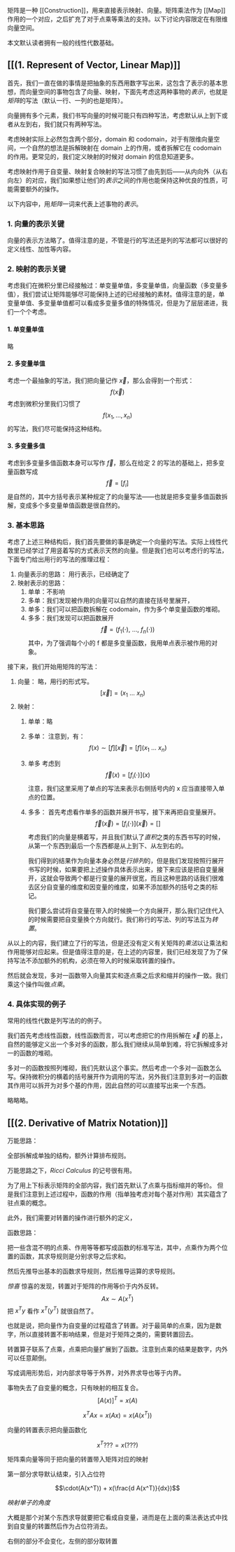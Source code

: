 矩阵是一种 [[Construction]]，用来直接表示映射、向量。矩阵乘法作为 [[Map]] 作用的一个对应，之后扩充了对于点乘等乘法的支持。以下讨论内容限定在有限维向量空间。

本文默认读者拥有一般的线性代数基础。

## [[(1. Represent of Vector, Linear Map)]]

首先，我们一直在做的事情是把抽象的东西用数字写出来，这包含了表示的基本思想，而向量空间的事物包含了向量、映射，下面先考虑这两种事物的*表示*，也就是*矩阵*的写法（默认一行、一列的也是矩阵）。

向量拥有多个元素，我们书写向量的时候可能只有四种写法，考虑默认从上到下或者从左到右，我们就只有两种写法。

考虑映射实际上必然包含两个部分，domain 和 codomain，对于有限维向量空间，一个自然的想法是拆解映射在 domain 上的作用，或者拆解它在 codomain 的作用。更常见的，我们定义映射的时候对 domain 的信息知道更多。

考虑映射作用于自变量、映射复合映射的写法习惯了由先到后——从内向外（从右向左）的对应，我们如果想让他们的*表示*之间的作用也能保持这种优良的性质，可能需要额外的操作。

以下内容中，用*矩阵*一词来代表上述事物的*表示*。

### 1. 向量的表示关键

向量的表示方法略了。值得注意的是，不管是行的写法还是列的写法都可以很好的定义线性、加性等内容。

### 2. 映射的表示关键

考虑我们在微积分里已经接触过：单变量单值，多变量单值，向量函数（多变量多值），我们尝试让矩阵能够尽可能保持上述的已经接触的素材。值得注意的是，单变量单值、多变量单值都可以看成多变量多值的特殊情况，但是为了层层递进，我们一个个考虑。

#### 1. 单变量单值

略

#### 2. 多变量单值

考虑一个最抽象的写法，我们把向量记作 $\vec x$，那么会得到一个形式：
$$f(\vec x)$$
考虑到微积分里我们习惯了
$$f(x_1, \ldots, x_n)$$
的写法，我们尽可能保持这种结构。

#### 3. 多变量多值

考虑到多变量多值函数本身可以写作 $\vec f$，那么在给定 2 的写法的基础上，把多变量函数写成
$$\vec f = [f_i]$$
是自然的，其中方括号表示某种规定了的向量写法——也就是把多变量多值函数拆解，变成多个多变量单值函数是很自然的。


### 3. 基本思路

考虑了上述三种结构后，我们首先要做的事是确定一个向量的写法。实际上线性代数里已经学过了用竖着写的方式表示天然的向量。但是我们也可以考虑行的写法，下面专门给出用行的写法的推理过程：

1. 向量表示的思路：
	用行表示，已经确定了
2. 映射表示的思路：
	1. 单单：不影响
	2. 多单：我们发现被作用的向量可以自然的直接在括号里展开，
	3. 单多：我们可以把函数拆解在 codomain，作为多个单变量函数的堆砌。
	4. 多多：我们发现可以把函数展开
		 $$\vec f = (f_1(\cdot),\  \ldots,\ f_n(\cdot))$$
		其中，为了强调每个小的 f 都是多变量函数，我用单点表示被作用的对象。

接下来，我们开始用矩阵的写法：

1. 向量：
	略，用行的形式写。
	$$[\vec x] = (x_1\ \ldots\ x_n)$$
2. 映射：
	1. 单单：略
	2. 多单：
		 注意到，有：
		$$f(x) \sim [f][\vec x] = [f](x_1\ ...\ x_n)$$
	3. 单多
		 考虑到
		 $$\vec f(x) = [f_i(\cdot)](x)$$
		 注意，我们这里采用了单点的写法来表示右侧括号内的 x 应当直接带入单点的位置。
		 
	4. 多多：
		 首先考虑看作单多的函数并展开书写，接下来再把自变量展开。
		 $$\vec f(\vec x) = [f_i(\cdot)](\vec x) = []$$
		 考虑我们的向量是横着写，并且我们默认了*直积*之类的东西书写的时候，从第一个东西到最后一个东西都是从上到下、从左到右的。
		 
		 我们得到的结果作为向量本身必然是*行排列*的，但是我们发现按照行展开书写的时候，如果要把上述操作具体表示出来，接下来应该是把自变量展开，这就会导致两个都是行变量的展开很宽，而且这种思路的话我们很难去区分自变量的维度和因变量的维度，如果不添加额外的括号之类的标记。
		 
		 我们要么尝试将自变量在带入的时候换一个方向展开，那么我们记住代入的时候需要把自变量换个方向就行。我们称行的写法、列的写法互为*转置*。

从以上的内容，我们建立了行的写法，但是还没有定义有关矩阵的*乘法*以让乘法和作用能够对应起来。但是值得注意的是，在上述的内容里，我们已经发现了为了保持写法不添加额外的机构，必须在带入的时候采取转置的操作。

然后就会发现，多对一函数带入向量其实和逐点乘之后求和缩并的操作一致。我们乘这个操作叫做*点乘*。

### 4. 具体实现的例子

常用的线性代数是列写法的的例子。

我们首先考虑线性函数，线性函数而言，可以考虑把它的作用拆解在 $\vec x$ 的基上，自然的能够定义出一个多对多的函数，那么我们继续从简单到难，将它拆解成多对一的函数的堆砌。

多对一的函数按照列堆砌，我们先默认这个事实。然后考虑一个多对一函数怎么写。保持微积分的横着的括号展开作为调用的写法，另外我们注意到多对一的函数其作用可以拆开为对多个基的作用，因此自然的可以直接写出来一个东西。


略略略。

## [[(2. Derivative of Matrix Notation)]]

万能思路：

全部拆解成单独的结构，额外计算排布规则。

万能思路之下，*Ricci Calculus* 的记号很有用。

为了用上下标表示矩阵的全部内容，我们首先默认了点乘与指标缩并的等价。
但是我们注意到上述过程中，函数的作用（指单独考虑对每个基对作用）其实蕴含了驻点乘的概念。

此外，我们需要对转置的操作进行额外的定义，

函数思路：

把一些含混不明的点乘、作用等等都写成函数的标准写法，其中，点乘作为两个位置的函数，其求导规则是分别求导之后求和。

然后先推导出基本的函数求导规则，然后推导运算的求导规则。

*惊喜*
惊喜的发现，转置对于矩阵的作用等价于内外反转。
$$Ax \sim A(x^T)$$
把 $x^T y$ 看作 $x^T(y^T)$ 就很自然了。

也就是说，把向量作为自变量的过程蕴含了转置。对于最简单的点乘，因为是数字，所以直接转置不影响结果，但是对于矩阵之类的，需要转置回去。

转置算子联系了点乘，点乘把向量扩展到了函数。注意到点乘的结果是数字，内外可以任意颠倒。

写成调用形势后，对内部求导等于外界，对外界求导也等于内界。

事物失去了自变量的概念，只有映射的相互复合。
$$[A(x)]^T = x(A)$$


$$x^TAx = x(Ax) = x(A(x^T))$$

向量的转置表示把向量函数化

$$x^T??? = x(???)$$

矩阵乘向量等同于把向量的转置带入矩阵对应的映射



第一部分求导默认结束，引入占位符

$$\cdot(A(x^T)) + x(\frac{d A(x^T)}{dx})$$


*映射单子的角度*

大概是那个对某个东西求导就要把它看成自变量，进而是在上面的乘法表达式中找到自变量的转置然后作为占位符消去。

右侧的部分不会变化，左侧的部分取转置

